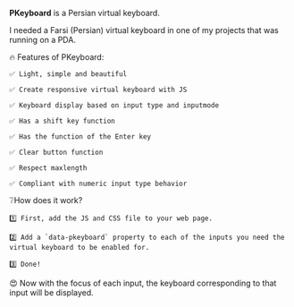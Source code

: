 **PKeyboard** is a Persian virtual keyboard.

I needed a Farsi (Persian) virtual keyboard in one of my projects that was running on a PDA.



🔥 Features of PKeyboard:

	✅ Light, simple and beautiful
  
	✅ Create responsive virtual keyboard with JS
  
	✅ Keyboard display based on input type and inputmode
  
	✅ Has a shift key function
  
  	✅ Has the function of the Enter key
  
  	✅ Clear button function
  
  	✅ Respect maxlength
  
  	✅ Compliant with numeric input type behavior

  



❔How does it work?

	1️⃣ First, add the JS and CSS file to your web page.

	2️⃣ Add a `data-pkeyboard` property to each of the inputs you need the virtual keyboard to be enabled for.

	3️⃣ Done!



😍 Now with the focus of each input, the keyboard corresponding to that input will be displayed.
